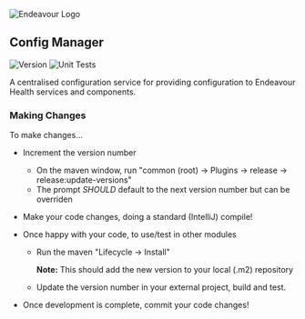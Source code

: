 ![Endeavour Logo](http://www.endeavourhealth.org/github/logo-text-left-cropped.png)

## Config Manager
![Version](https://s3.eu-west-2.amazonaws.com/endeavour-codebuild/ConfigManager/badges/version.svg)
![Unit Tests](https://s3.eu-west-2.amazonaws.com/endeavour-codebuild/ConfigManager/badges/unit-test.svg)

A centralised configuration service for providing configuration to Endeavour Health services and components.


### Making Changes

To make changes...

* Increment the version number
    * On the maven window, run "common (root) -> Plugins -> release -> release:update-versions"
    * The prompt *SHOULD* default to the next version number but can be overriden
* Make your code changes, doing a standard (IntelliJ) compile!
* Once happy with your code, to use/test in other modules
    * Run the maven "Lifecycle -> Install"

        **Note:** This should add the new version to your local (.m2) repository

    * Update the version number in your external project, build and test.

* Once development is complete, commit your code changes!

